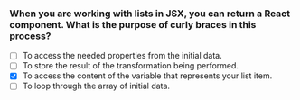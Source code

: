 ### When you are working with lists in JSX, you can return a React component. What is the purpose of curly braces in this process?

- [ ] To access the needed properties from the initial data.
- [ ] To store the result of the transformation being performed.
- [x] To access the content of the variable that represents your list item.
- [ ] To loop through the array of initial data.
